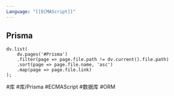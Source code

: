 ```yaml
---
Language: "[[ECMAScript]]"
---
```

## Prisma

```dataviewjs
dv.list(
	dv.pages('#Prisma')
	.filter(page => page.file.path != dv.current().file.path)
	.sort(page => page.file.name, 'asc')
	.map(page => page.file.link)
);
```

#库 #库/Prisma #ECMAScript #数据库 #ORM